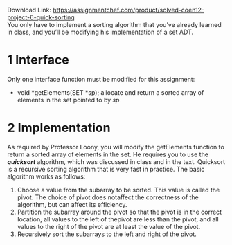 Download Link: https://assignmentchef.com/product/solved-coen12-project-6-quick-sorting
<br>
You only have to implement a sorting algorithm that you’ve already learned in class, and you’ll be modifying his implementation of a set ADT.

<h1>1        Interface</h1>

Only one interface function must be modified for this assignment:

<ul>

 <li>void *getElements(SET *sp); allocate and return a sorted array of elements in the set pointed to by <em>sp</em></li>

</ul>

<h1>2        Implementation</h1>

As required by Professor Loony, you will modify the getElements function to return a sorted array of elements in the set. He requires you to use the <strong><em>quicksort </em></strong>algorithm, which was discussed in class and in the text. Quicksort is a recursive sorting algorithm that is very fast in practice. The basic algorithm works as follows:

<ol>

 <li>Choose a value from the subarray to be sorted. This value is called the pivot. The choice of pivot does notaffect the correctness of the algorithm, but can affect its efficiency.</li>

 <li>Partition the subarray around the pivot so that the pivot is in the correct location, all values to the left of thepivot are less than the pivot, and all values to the right of the pivot are at least the value of the pivot.</li>

 <li>Recursively sort the subarrays to the left and right of the pivot.</li>

</ol>
